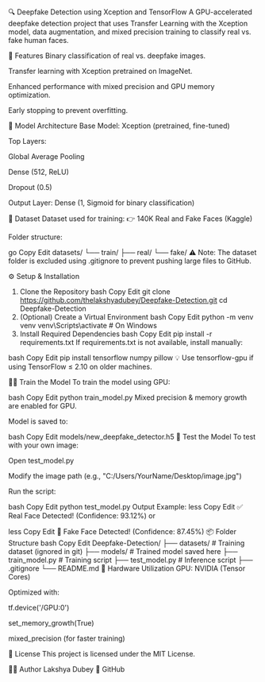 🔍 Deepfake Detection using Xception and TensorFlow
A GPU-accelerated deepfake detection project that uses Transfer Learning with the Xception model, data augmentation, and mixed precision training to classify real vs. fake human faces.

🚀 Features
Binary classification of real vs. deepfake images.

Transfer learning with Xception pretrained on ImageNet.

Enhanced performance with mixed precision and GPU memory optimization.

Early stopping to prevent overfitting.

🧠 Model Architecture
Base Model: Xception (pretrained, fine-tuned)

Top Layers:

Global Average Pooling

Dense (512, ReLU)

Dropout (0.5)

Output Layer: Dense (1, Sigmoid for binary classification)

📁 Dataset
Dataset used for training:
👉 140K Real and Fake Faces (Kaggle)

Folder structure:

go
Copy
Edit
datasets/
└── train/
    ├── real/
    └── fake/
⚠️ Note: The dataset folder is excluded using .gitignore to prevent pushing large files to GitHub.

⚙️ Setup & Installation
1. Clone the Repository
bash
Copy
Edit
git clone https://github.com/thelakshyadubey/Deepfake-Detection.git
cd Deepfake-Detection
2. (Optional) Create a Virtual Environment
bash
Copy
Edit
python -m venv venv
venv\Scripts\activate  # On Windows
3. Install Required Dependencies
bash
Copy
Edit
pip install -r requirements.txt
If requirements.txt is not available, install manually:

bash
Copy
Edit
pip install tensorflow numpy pillow
💡 Use tensorflow-gpu if using TensorFlow ≤ 2.10 on older machines.

🏋️‍♂️ Train the Model
To train the model using GPU:

bash
Copy
Edit
python train_model.py
Mixed precision & memory growth are enabled for GPU.

Model is saved to:

bash
Copy
Edit
models/new_deepfake_detector.h5
🧪 Test the Model
To test with your own image:

Open test_model.py

Modify the image path (e.g., "C:/Users/YourName/Desktop/image.jpg")

Run the script:

bash
Copy
Edit
python test_model.py
Output Example:
less
Copy
Edit
✅ Real Face Detected! (Confidence: 93.12%)
or

less
Copy
Edit
🛑 Fake Face Detected! (Confidence: 87.45%)
📦 Folder Structure
bash
Copy
Edit
Deepfake-Detection/
├── datasets/                # Training dataset (ignored in git)
├── models/                  # Trained model saved here
├── train_model.py           # Training script
├── test_model.py            # Inference script
├── .gitignore
└── README.md
🧠 Hardware Utilization
GPU: NVIDIA (Tensor Cores)

Optimized with:

tf.device('/GPU:0')

set_memory_growth(True)

mixed_precision (for faster training)

📜 License
This project is licensed under the MIT License.

🙋‍♂️ Author
Lakshya Dubey
🔗 GitHub
